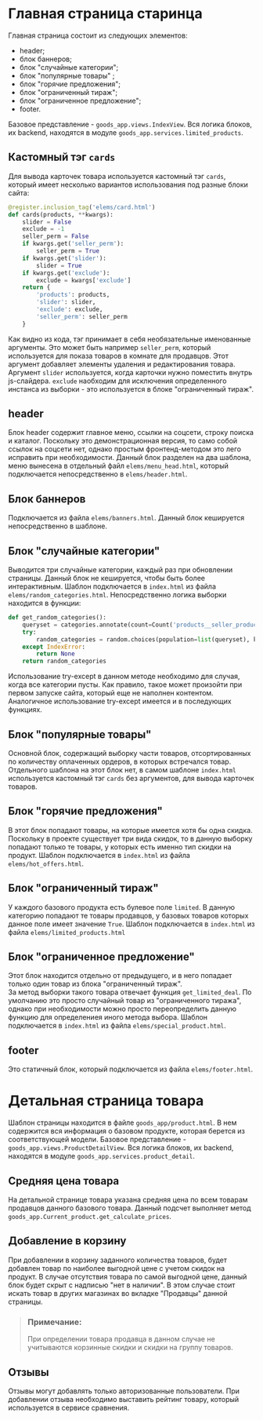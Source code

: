 # Главная страница старинца

Главная страница состоит из следующих элементов:
 - header;
 - блок баннеров;
 - блок "случайные категории";
 - блок "популярные товары" ;
 - блок "горячие предложения";
 - блок "ограниченный тираж";
 - блок "ограниченное предложение";
 - footer.

Базовое представление - `goods_app.views.IndexView`.
Вся логика блоков, их backend, находятся в модуле `goods_app.services.limited_products`.

## Кастомный тэг `cards`
Для вывода карточек товара используется кастомный тэг `cards`, который имеет несколько вариантов использования под разные блоки сайта:
```python
@register.inclusion_tag('elems/card.html')
def cards(products, **kwargs):
    slider = False
    exclude = -1
    seller_perm = False
    if kwargs.get('seller_perm'):
        seller_perm = True
    if kwargs.get('slider'):
        slider = True
    if kwargs.get('exclude'):
        exclude = kwargs['exclude']
    return {
        'products': products,
        'slider': slider,
        'exclude': exclude,
        'seller_perm': seller_perm
    }
```
Как видно из кода, тэг принимает в себя необязательные именованные аргументы. Это может быть например `seller_perm`, который используется для показа товаров в комнате для продавцов. 
Этот аргумент добавляет элементы удаления и редактирования товара. Аргумент `slider` используется, когда карточки нужно поместить внутрь js-слайдера. 
`exclude` наобходим для исключения определенного инстанса из выборки - это используется в блоке "ограниченный тираж".

## header
Блок header содержит главное меню, ссылки на соцсети, строку поиска и каталог. 
Поскольку это демонстрационная версия, то само собой ссылок на соцсети нет, однако простым фронтенд-методом это лего исправить при необходимости.
Данный блок разделен на два шаблона, меню вынесена в отдельный файл `elems/menu_head.html`, который подключается непосредственно в `elems/header.html`.

## Блок баннеров
Подключается из файла `elems/banners.html`. Данный блок кешируется непосредственно в шаблоне.

## Блок "случайные категории"
Выводится три случайные категории, каждый раз при обновлении страницы. Данный блок не кешируется, чтобы быть более интерактивным.
Шаблон подключается в `index.html` из файла `elems/random_categories.html`. Непосредственно логика выборки находится в функции:
```python
def get_random_categories():
    queryset = categories.annotate(count=Count('products__seller_products'), from_price=Min('products__seller_products__price')).exclude(count=0)
    try:
        random_categories = random.choices(population=list(queryset), k=3)
    except IndexError:
        return None
    return random_categories
```
Использование try-except в данном методе необходимо для случая, когда все категории пусты. 
Как правило, такое может произойти при первом запуске сайта, который еще не наполнен контентом. 
Аналогичное использование try-except имеется и в последующих функциях.

## Блок "популярные товары"
Основной блок, содержащий выборку части товаров, отсортированных по количеству оплаченных ордеров, в которых встречался товар.
Отдельного шаблона на этот блок нет, в самом шаблоне `index.html` используется кастомный тэг `cards` без аргументов, для вывода карточек товаров. 

## Блок "горячие предложения"
В этот блок попадают товары, на которые имеется хотя бы одна скидка. Поскольку в проекте существует три вида скидок, то в данную выборку попадают только те товары, у которых есть именно тип скидки на продукт.
Шаблон подключается в `index.html` из файла `elems/hot_offers.html`.

## Блок "ограниченный тираж"
У каждого базового продукта есть булевое поле `limited`. В данную категорию попадают те товары продавцов, у базовых товаров которых данное поле имеет значение `True`.
Шаблон подключается в `index.html` из файла `elems/limited_products.html`

## Блок "ограниченное предложение"
Этот блок находится отдельно от предыдущего, и в него попадает только один товар из блока "ограниченный тираж".  
За метод выборки такого товара отвечает функция `get_limited_deal`. 
По умолчанию это просто случайный товар из "ограниченного тиража", однако при необходимости можно просто переопределить данную функцию для определениея иного метода выбора.
Шаблон подключается в `index.html` из файла `elems/special_product.html`.

## footer
Это статичный блок, который подключается из файла `elems/footer.html`.


# Детальная страница товара
Шаблон страницы находится в файле `goods_app/product.html`. В нем содержится вся информация о базовом продукте, которая берется из соответствующей модели.
Базовое представление - `goods_app.views.ProductDetailView`.
Вся логика блоков, их backend, находятся в модуле `goods_app.services.product_detail`.

## Средняя цена товара
На детальной странице товара указана средняя цена по всем товарам продавцов данного базового товара. 
Данный подсчет выполняет метод `goods_app.Current_product.get_calculate_prices`.

## Добавление в корзину
При добавлении в корзину заданного количества товаров, будет добавлен товар по наиболее выгодной цене с учетом скидок на продукт.
В случае отсутствия товара по самой выгодной цене, данный блок будет скрыт с надписью "нет в наличии". В этом случае стоит искать товар в других магазинах во вкладке "Продавцы" данной страницы.
> ### Примечание:
> При определении товара продавца в данном случае не учитываются корзинные скидки и скидки на группу товаров.

## Отзывы
Отзывы могут добавлять только авторизованные пользователи. При добавлении отзыва необходимо выставить рейтинг товару, который используется в сервисе сравнения.

